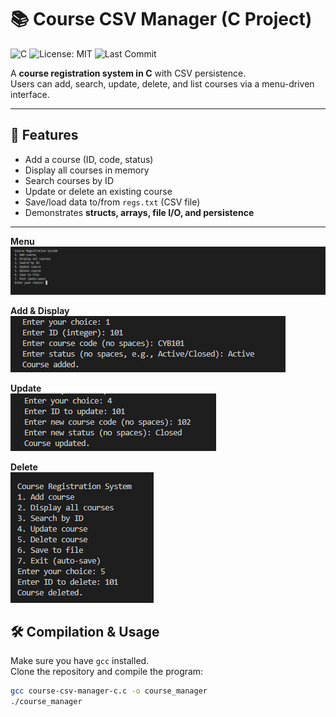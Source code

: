 # 📚 Course CSV Manager (C Project)

![C](https://img.shields.io/badge/language-C-blue)
![License: MIT](https://img.shields.io/badge/License-MIT-green.svg)
![Last Commit](https://img.shields.io/github/last-commit/vhkarpuk/course-csv-manager-c)

A **course registration system in C** with CSV persistence.  
Users can add, search, update, delete, and list courses via a menu-driven interface.

---

## 📌 Features
- Add a course (ID, code, status)
- Display all courses in memory
- Search courses by ID
- Update or delete an existing course
- Save/load data to/from `regs.txt` (CSV file)
- Demonstrates **structs, arrays, file I/O, and persistence**

---

**Menu**  
![Menu](assets/csv-menu.png)

**Add & Display**  
![Add Course](assets/csv-add.png)

**Update**  
![Update Course](assets/csv-update.png)

**Delete**  
![Delete Course](assets/csv-delete.png)

## 🛠️ Compilation & Usage

Make sure you have `gcc` installed.  
Clone the repository and compile the program:

```bash
gcc course-csv-manager-c.c -o course_manager
./course_manager

